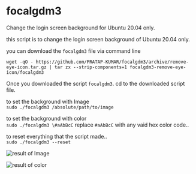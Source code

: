 # focalgdm3
Change the login screen background for Ubuntu 20.04 only.

this script is to change the login screen background of Ubuntu 20.04 only.


you can download the `focalgdm3` file via command line

    wget -qO - https://github.com/PRATAP-KUMAR/focalgdm3/archive/remove-eye-icon.tar.gz | tar zx --strip-components=1 focalgdm3-remove-eye-icon/focalgdm3

Once you downloaded the script `focalgdm3`. cd to the downloaded script file.

to set the background with Image  
`sudo ./focalgdm3 /absolute/path/to/image`

to set the background with color  
`sudo ./focalgdm3 \#aAbBcC` replace `#aAbBcC` with any vaid hex color code..

to reset everything that the script made..  
`sudo ./focalgdm3 --reset`

![result of Image](https://i.stack.imgur.com/ssYjj.png)

![result of color](https://i.stack.imgur.com/KmliD.png)

